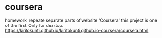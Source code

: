 # coursera
homework: repeate separate parts of website 'Coursera'
this project is one of the first. Only for desktop. 
https://kiritokunti.github.io/kiritokunti.github.io-coursera/coursera.html

